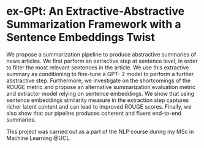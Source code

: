 # ex-GPt: An Extractive-Abstractive Summarization Framework with a Sentence Embeddings Twist

We propose a summarization pipeline to produce abstractive summaries of news articles. We first perform an extractive step at sentence level, in order to filter the most relevant sentences in the article. We use this extractive summary as conditioning to fine-tune a GPT- 2 model to perform a further abstractive step. Furthermore, we investigate on the shortcomings of the ROUGE metric and propose an alternative summarization evaluation metric and extractor model relying on sentence embeddings. We show that using sentence embeddings similarity measure in the extraction step captures richer latent content and can lead to improved ROUGE scores. Finally, we also show that our pipeline produces coherent and fluent end-to-end summaries.

This project was carried out as a part of the NLP course during my MSc in Machine Learning @UCL.
